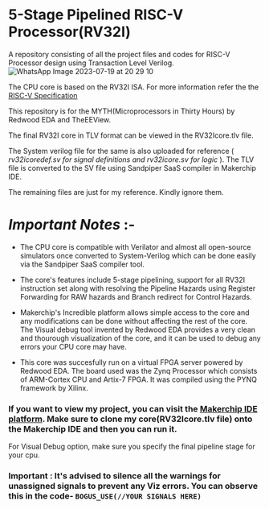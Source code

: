 # 5-Stage Pipelined RISC-V Processor(RV32I)
A repository consisting of all the project files and codes for RISC-V Processor design using Transaction Level Verilog.
![WhatsApp Image 2023-07-19 at 20 29 10](https://github.com/Shreesh-Kulkarni/RISC-V-Core/assets/78203773/dcdab14d-2701-47e2-9e08-86047ebbdb74)


The CPU core is based on the RV32I ISA. For more information refer the the [RISC-V Specification](https://github.com/riscv/riscv-isa-manual/releases/download/Ratified-IMAFDQC/riscv-spec-20191213.pdf)

This repository is for the MYTH(Microprocessors in Thirty Hours) by Redwood EDA and TheEEView.

The final RV32I core in TLV format can be viewed in the RV32Icore.tlv file.

The System verilog file for the same is also uploaded for reference ( _rv32icoredef.sv for signal definitions and rv32icore.sv for logic_ ). The TLV file is converted to the SV file using Sandpiper SaaS compiler in Makerchip IDE.

The remaining files are just for my reference. Kindly ignore them.

# _Important Notes_ :-
* The CPU core is compatible with Verilator and almost all open-source simulators once converted to System-Verilog which can be done easily via the              Sandpiper SaaS compiler tool.
- The core's features include 5-stage pipelining, support for all RV32I instruction set along with resolving the Pipeline Hazards using Register   
  Forwarding for RAW hazards and Branch redirect for Control Hazards.
+ Makerchip's Incredible platform allows simple access to the core and any modifications can be done without affecting the rest of the core.   
  The Visual debug tool invented by Redwood EDA provides a very clean and thourough visualization of the core, and it can be used to debug any errors 
  your CPU core may have.
 * This core was succesfully run on a virtual FPGA server powered by Redwood EDA. The board used was the Zynq Processor which consists of ARM-Cortex 
   CPU and Artix-7 FPGA. It was compiled using the PYNQ framework by Xilinx. 

### If you want to view my project, you can visit  the [Makerchip IDE platform](https://www.makerchip.com). Make sure to clone my core(RV32Icore.tlv file) onto the Makerchip IDE and then you can run it.

For Visual Debug  option, make sure you specify the final pipeline stage for your cpu.

### Important : It's advised to silence all the warnings for unassigned signals to prevent any Viz errors. You can observe this in the code- `BOGUS_USE(//YOUR SIGNALS HERE)`

